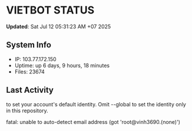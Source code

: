 # VIETBOT STATUS
**Updated**: Sat Jul 12 05:31:23 AM +07 2025

## System Info
- IP: 103.77.172.150
- Uptime: up 6 days, 9 hours, 18 minutes
- Files: 23674

## Last Activity

to set your account's default identity.
Omit --global to set the identity only in this repository.

fatal: unable to auto-detect email address (got 'root@vinh3690.(none)')

